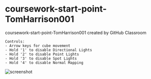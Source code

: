 # coursework-start-point-TomHarrison001
coursework-start-point-TomHarrison001 created by GitHub Classroom

```
Controls:
- Arrow keys for cube movement
- Hold '1' to disable Directional Lights
- Hold '2' to disable Point Lights
- Hold '3' to disable Spot Lights
- Hold '4' to disable Normal Mapping
```
![screenshot](https://github.com/Shader-Programming/coursework-start-point-TomHarrison001/blob/main/screenshot.png)
<br/>
